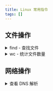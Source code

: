 ```yaml
---
title: Linux 常用指令
tags: []
---
```


## 文件操作

<details>
    <summary>
        find - 查找文件
    </summary>
    <div>
        <code>find</code> 查找文件是否存在
    </div>
</details>
<details>
    <summary>
        wc - 统计文件数量
    </summary>
    <div>
        <code>find | wc</code> 统计当前文件下的数量
    </div>
</details>

## 网络操作

<details>
    <summary>查看 DNS 解析</summary>
</details>
